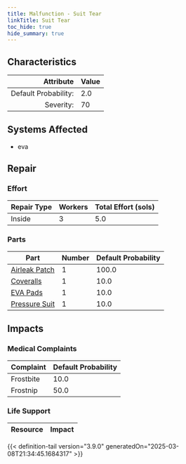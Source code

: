```yaml
---
title: Malfunction - Suit Tear
linkTitle: Suit Tear
toc_hide: true
hide_summary: true
---
```

<!-- This is generated by the MarsSim HelpGenertor, do not edit. -->

## Characteristics

| Attribute      | Value |
|--------:|:------|
|Default Probability:|2.0|
|Severity:|70|

## Systems Affected 
- eva

## Repair

### Effort
|Repair Type|Workers|Total Effort (sols)|
|---|---|---|
|Inside|3|5.0|

### Parts
|Part|Number|Default Probability|
|---|---|---|
|[Airleak Patch](/docs/definitions/part/airleak-patch)|1|100.0|
|[Coveralls](/docs/definitions/part/coveralls)|1|10.0|
|[EVA Pads](/docs/definitions/part/eva-pads)|1|10.0|
|[Pressure Suit](/docs/definitions/part/pressure-suit)|1|10.0|

## Impacts

### Medical Complaints
|Complaint|Default Probability|
|---|---|
|Frostbite|10.0|
|Frostnip|50.0|

### Life Support
|Resource|Impact|
|---|---|


{{< definition-tail version="3.9.0" generatedOn="2025-03-08T21:34:45.1684317" >}}

